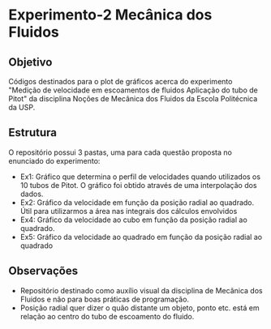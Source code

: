 # Experimento-2 Mecânica dos Fluidos

## Objetivo
Códigos destinados para o plot de gráficos acerca do experimento "Medição de velocidade em escoamentos de fluidos 
Aplicação do tubo de Pitot" da disciplina Noções
de Mecânica dos Fluidos da Escola Politécnica da USP.

## Estrutura
O repositório possui 3 pastas, uma para cada questão proposta no enunciado do experimento:
- Ex1: Gráfico que determina o perfil de velocidades quando utilizados os 10 tubos de Pitot. O gráfico foi obtido através de uma interpolação dos dados.
- Ex2: Gráfico da velocidade em função da posição radial ao quadrado. Útil para utilizarmos a área nas integrais dos cálculos envolvidos
- Ex4: Gráfico da velocidade ao cubo em função da posição radial ao quadrado.
- Ex5: Gráfico da velocidade ao quadrado em função da posição radial ao quadrado

## Observações
- Repositório destinado como auxílio visual da disciplina de Mecânica dos Fluidos e não para boas práticas de programação.
- Posição radial quer dizer o quão distante um objeto, ponto etc. está em relação ao centro do tubo de escoamento do fluido.